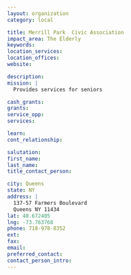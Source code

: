 ```yaml
---
layout: organization
category: local

title: Merrill Park  Civic Association
impact_area: The Elderly
keywords: 
location_services: 
location_offices: 
website: 

description: 
mission: |
  Provides services for seniors

cash_grants: 
grants: 
service_opp: 
services: 

learn: 
cont_relationship: 

salutation: 
first_name: 
last_name: 
title_contact_person: 

city: Queens
state: NY
address: |
  137-57 Farmers Boulevard     
  Queens NY 11434
lat: 40.672405
lng: -73.763768
phone: 718-978-8352
ext: 
fax: 
email: 
preferred_contact: 
contact_person_intro: 
---
```


